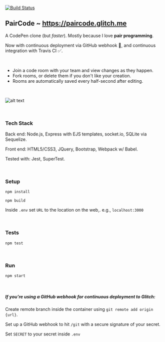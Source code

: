 [![Build Status](https://travis-ci.org/healeycodes/PairCode.svg?branch=master)](https://travis-ci.org/healeycodes/PairCode)

## PairCode ~ https://paircode.glitch.me

A CodePen clone (but _faster_). Mostly because I love __pair programming__.

Now with continuous deployment via GitHub webhook 🔨, and continuous integration with Travis CI ✅.

<br>

- Join a code room with your team and view changes as they happen.
- Fork rooms, or delete them if you don't like your creation.
- Rooms are automatically saved every half-second after editing.

<br>

![alt text](https://raw.githubusercontent.com/healeycodes/paircode/master/public/img/preview.jpg "Image of a room on Deux Codes")

<br>

### Tech Stack

Back end: Node.js, Express with EJS templates, socket.io, SQLite via Sequelize.

Front end: HTML5/CSS3, JQuery, Bootstrap, Webpack w/ Babel.

Tested with: Jest, SuperTest.

<br>

### Setup

`npm install`

`npm build`

Inside `.env` set `URL` to the location on the web,. e.g., `localhost:3000`

<br>

### Tests

`npm test`

<br>

### Run

`npm start`

<br>

##### If you're using a GitHub webhook for continuous deployment to Glitch:

Create remote branch inside the container using `git remote add origin {url}`.

Set up a GitHub webhook to hit `/git` with a secure signature of your secret.

Set `SECRET` to your secret inside `.env`
